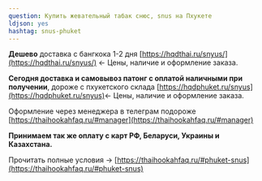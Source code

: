 ```yaml
---
question: Купить жевательный табак снюс, snus на Пхукете
ldjson: yes
hashtag: snus-phuket
---
```


**Дешево** доставка с бангкока 1-2 дня [https://hqdthai.ru/snyus/](https://hqdthai.ru/snyus/) <- Цены, наличие и оформление заказа.

**Сегодня доставка и самовывоз патонг с оплатой наличными при получении**, дороже с пхукетского склада [https://hqdphuket.ru/snyus](https://hqdphuket.ru/snyus)<- Цены, наличие и оформление заказа.

Оформление через менеджера в телеграм подороже [https://thaihookahfaq.ru/#manager](https://thaihookahfaq.ru/#manager)

**Принимаем так же оплату с карт РФ, Беларуси, Украины и Казахстана.**

Прочитать полные условия -> [https://thaihookahfaq.ru/#phuket-snus](https://thaihookahfaq.ru/#phuket-snus)
